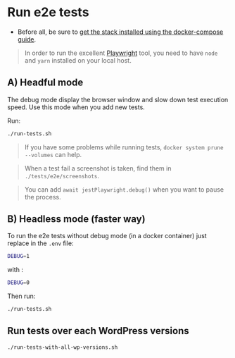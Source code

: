 # Run e2e tests

* Before all, be sure to [get the stack installed using the docker-compose guide](install-with-docker-compose.md).

> In order to run the excellent [Playwright](https://playwright.dev/) tool, you need to have `node` and `yarn` installed on your local host.

## A) Headful mode

The debug mode display the browser window and slow down test execution speed. Use this mode when you add new tests.

Run:
```bash
./run-tests.sh
```

> If you have some problems while running tests, `docker system prune --volumes` can help.

> When a test fail a screenshot is taken, find them in `./tests/e2e/screenshots`.

> You can add `await jestPlaywright.debug()` when you want to pause the process.

## B) Headless mode (faster way)

To run the e2e tests without debug mode (in a docker container) just replace in the `.env` file:

```bash
DEBUG=1
```

with :

```bash
DEBUG=0
```

Then run:

```bash
./run-tests.sh
```

## Run tests over each WordPress versions

```bash
./run-tests-with-all-wp-versions.sh
```
